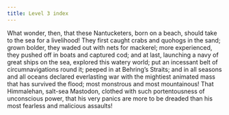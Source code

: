```yaml
---
title: Level 3 index
---
```


What wonder, then, that these Nantucketers, born on a beach, should take to the sea for a livelihood! They first caught crabs and quohogs in the sand; grown bolder, they waded out with nets for mackerel; more experienced, they pushed off in boats and captured cod; and at last, launching a navy of great ships on the sea, explored this watery world; put an incessant belt of circumnavigations round it; peeped in at Behring’s Straits; and in all seasons and all oceans declared everlasting war with the mightiest animated mass that has survived the flood; most monstrous and most mountainous! That Himmalehan, salt-sea Mastodon, clothed with such portentousness of unconscious power, that his very panics are more to be dreaded than his most fearless and malicious assaults!
